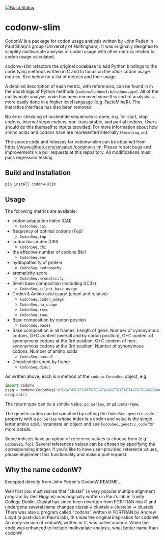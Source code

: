 [![Build Status](https://travis-ci.org/smsaladi/codonw-slim.svg?branch=master)](https://travis-ci.org/smsaladi/codonw-slim)

codonw-slim
===========

CodonW is a package for codon usage analysis written by John Peden in
Paul Sharp's group (University of Nottingham).
It was originally designed to simplify multivariate analysis of codon usage
with other metrics related to codon usage calculated.

codonw-slim refactors the original codebase to add Python bindings to the
underlying methods written in C and to focus on the *other* codon usage
metrics. See below for a list of metrics and their usage.

A detailed description of each metric, with references, can be found in
in the docstrings of Python methods (`codonw/codonwlib/codonw.pyx`).
All of the multivariate analysis code has been removed since this sort of
analysis is more easily done in a higher level language
(e.g. [FactoMineR](https://cran.r-project.org/web/packages/FactoMineR/index.html)).
The interative interface has also been removed.

No error checking of nucleotide sequences is done, e.g. for start,
stop codons, internal stops codons, non-translatable, and partial codons.
Users should do this themself to inputs provided. For more information about
how amino acids and codons have are represented internally (`Recoding.md`).

The source code and releases for codonw-slim can be obtained from
https://www.github.com/smsaladi/codonw-slim. Please report bugs and improvements
via pull requests at this repository. All modifications must pass regression
testing.


## Build and Installation

```bash
pip install codonw-slim
```

## Usage

The following metrics are available:

* codon adaptation index (CAI)
    - `CodonSeq.cai`
* frequency of optimal codons (Fop)
    - `CodonSeq.fop`
* codon bias index (CBI)
    - `CodonSeq.cbi`
* the effective number of codons (Nc)
    - `CodonSeq.enc`
* hydropathicity of protein
    - `CodonSeq.hydropathy`
* aromaticity score
    - `CodonSeq.aromaticity`
* Silent base composition (including GC3s)
    - `CodonSeq.silent_base_usage`
* Codon & Amino acid usage (count and relative)
    - `CodonSeq.codon_usage`
    - `CodonSeq.aa_usage`
    - `CodonSeq.rscu`
    - `CodonSeq.raau`
* Base composition by codon position
    - `CodonSeq.bases`
* Base composition in all frames,
    Length of gene,
    Number of synonymous codons,
    G+C content (overall and by codon position),
    G+C content of synonymous codons at the 3rd position,
    G+C content of non-synonymous codons at the 3rd position,
    Number of synonymous codons,
    Number of amino acids
    - `CodonSeq.bases2`
* Dinucleotide count by frame
    - `CodonSeq.dinuc`

As written above, each is a method of the `codonw.CononSeq` object, e.g.

```python
import codonw
cseq = codonw.CodonSeq("ATGAATATGCTCATTGTCGGTAGAGTTGTTGCTAGTGTTGGGGGAAGCGGACTTCAAACG")
cseq.cai()
```

The return type can be a simple value, `pd.Series`, or `pd.DataFrame`.

The genetic codes can be specified by setting the `CodonSeq.genetic_code`
property with a `pd.Series` whose index is a codon and value is the single
letter amino acid. Instantiate an object and see `CodonSeq.genetic_code`
for more details.

Some indicies have an option of reference values to choose from (e.g. `CodonSeq.fop`).
Several references values can be chosen by specifying the corresponding integer.
If you'd like to have user-provided reference values, please implement this
functionality and make a pull-request.


## Why the name codonW?

Excepted directly from John Peden's CodonW README...

Well first you must realise that "clustal" (a very popular multiple
alignment program by Des Higgins) was originally written in Paul's lab in
Trinity College Dublin. Clustal has since been rewritten from FORTRAN into
C and undergone several name changes clustal-> clustalv-> clustalw ->
clustalx. There was also a program called "codons" written in FORTRAN by
Andrew Lloyd (a post-doc in Paul's lab), this was the original inspiration
for codonW. An early version of codonW, written in C, was called codonv.
When the code was enhanced to include multivariate analysis, what better
name than codonW.
